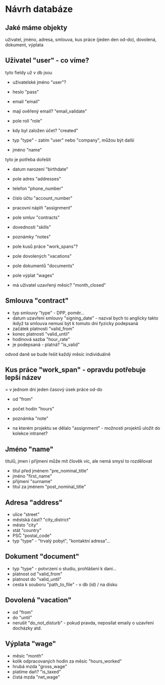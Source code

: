 # Návrh databáze

## Jaké máme objekty

uživatel, jméno, adresa, smlouva, kus práce (jeden den od-do), dovolená, dokument, výplata

## Uživatel "user" - co víme?

tyto fieldy už v db jsou

- uživatelské jméno "user"?
- heslo "pass"
- email "email"
- mají ověřený email? "email_validate"
- pole rolí "role"
- kdy byl založen účet? "created"
- typ "type" - zatím "user" nebo "company", můžou být další

- jméno "name"

tyto je potřeba dořešit

- datum narození "birthdate"
- pole adres "addresses"
- telefon "phone_number"
- číslo účtu "account_number"
- pracovní náplň "assignment"
- pole smluv "contracts"
- dovednosti "skills"
- poznámky "notes"

- pole kusů práce "work_spans"?
- pole dovolených "vacations"
- pole dokumentů "documents"
- pole výplat "wages"

- má uživatel uzavřený měsíc? "month_closed"

## Smlouva "contract"

- typ smlouvy "type" - DPP, poměr...
- datum uzavření smlouvy "signing_date" - nazval bych to anglicky takto ikdyž ta smlouva nemusí být k tomuto dni fyzicky podepsaná
- začátek platnosti "valid_from"
- konec platnosti "valid_until"
- hodinová sazba "hour_rate"
- je podepsaná - platná? "is_valid"

odvod daně se bude řešit každý měsíc individuálně

## Kus práce "work_span" - opravdu potřebuje lepší název
= v jednom dni jeden časový úsek práce od-do

- od "from"
- počet hodin "hours"
- poznámka "note"

- na kterém projektu se dělalo "assignment" - možnosti projektů uložit do kolekce intranet?

## Jméno "name"
titulů, jmen i přijmení může mít člověk víc, ale nemá smysl to rozdělovat

- titul před jménem "pre_nominal_title"
- jméno "first_name"
- přijmení "surname"
- titul za jménem "post_nominal_title"

## Adresa "address"
- ulice "street"
- městská část? "city_district"
- město "city"
- stát "country"
- PSČ "postal_code"
- typ "type" - "trvalý pobyt", "kontaktní adresa"...

## Dokument "document"
- typ "type" - potvrzení o studiu, prohlášení k dani...
- platnost od "valid_from"
- platnost do "valid_until"
- cesta k souboru "path_to_file" - v db (id) / na disku

## Dovolená "vacation"
- od "from"
- do "until"
- nerušit "do_not_disturb" - pokud pravda, neposílat emaily o uzavření docházky atd.

## Výplata "wage"
- měsíc "month"
- kolik odpracovaných hodin za měsíc "hours_worked"
- hrubá mzda "gross_wage"
- platíme daň? "is_taxed"
- čistá mzda "net_wage"